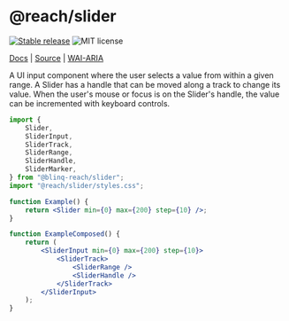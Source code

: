 # @reach/slider

[![Stable release](https://img.shields.io/npm/v/@reach/slider.svg)](https://npm.im/@reach/slider) ![MIT license](https://badgen.now.sh/badge/license/MIT)

[Docs](https://reach.tech/slider) | [Source](https://github.com/reach/reach-ui/tree/main/packages/slider) | [WAI-ARIA](https://www.w3.org/TR/wai-aria-practices-1.2/#slider)

A UI input component where the user selects a value from within a given range. A Slider has a handle that can be moved along a track to change its value. When the user's mouse or focus is on the Slider's handle, the value can be incremented with keyboard controls.

```jsx
import {
	Slider,
	SliderInput,
	SliderTrack,
	SliderRange,
	SliderHandle,
	SliderMarker,
} from "@blinq-reach/slider";
import "@reach/slider/styles.css";

function Example() {
	return <Slider min={0} max={200} step={10} />;
}

function ExampleComposed() {
	return (
		<SliderInput min={0} max={200} step={10}>
			<SliderTrack>
				<SliderRange />
				<SliderHandle />
			</SliderTrack>
		</SliderInput>
	);
}
```
